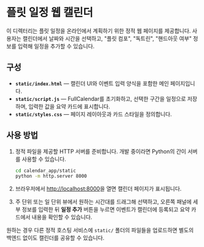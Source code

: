 # 플릿 일정 웹 캘린더

이 디렉터리는 플릿 일정을 온라인에서 계획하기 위한 정적 웹 페이지를 제공합니다. 사용자는 캘린더에서 날짜와 시간을 선택하고, "플릿 컴포", "독트린", "핸드아웃 여부" 정보를 입력해 일정을 추가할 수 있습니다.

## 구성

- **`static/index.html`** — 캘린더 UI와 이벤트 입력 양식을 포함한 메인 페이지입니다.
- **`static/script.js`** — FullCalendar를 초기화하고, 선택한 구간을 일정으로 저장하며, 입력한 값을 요약 카드에 표시합니다.
- **`static/styles.css`** — 페이지 레이아웃과 카드 스타일을 정의합니다.

## 사용 방법

1. 정적 파일을 제공할 HTTP 서버를 준비합니다. 개발 중이라면 Python의 간이 서버를 사용할 수 있습니다.

   ```bash
   cd calendar_app/static
   python -m http.server 8000
   ```

2. 브라우저에서 <http://localhost:8000>을 열면 캘린더 페이지가 표시됩니다.
3. 주 단위 또는 일 단위 뷰에서 원하는 시간대를 드래그해 선택하고, 오른쪽 패널에 세부 정보를 입력한 뒤 **일정 추가** 버튼을 누르면 이벤트가 캘린더에 등록되고 요약 카드에서 내용을 확인할 수 있습니다.

원하는 경우 다른 정적 호스팅 서비스에 `static/` 폴더의 파일들을 업로드하면 별도의 백엔드 없이도 캘린더를 공유할 수 있습니다.
